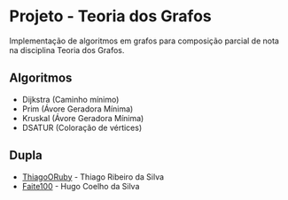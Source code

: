 # Projeto - Teoria dos Grafos

Implementação de algoritmos em grafos para composição parcial de nota na disciplina Teoria dos Grafos.

## Algoritmos

- Dijkstra (Caminho mínimo)
- Prim (Ávore Geradora Mínima)
- Kruskal (Ávore Geradora Mínima)
- DSATUR (Coloração de vértices)

## Dupla

- [ThiagoORuby](https://github.com/ThiagoORuby) - Thiago Ribeiro da Silva
- [Faite100](https://github.com/Faite100) - Hugo Coelho da Silva





